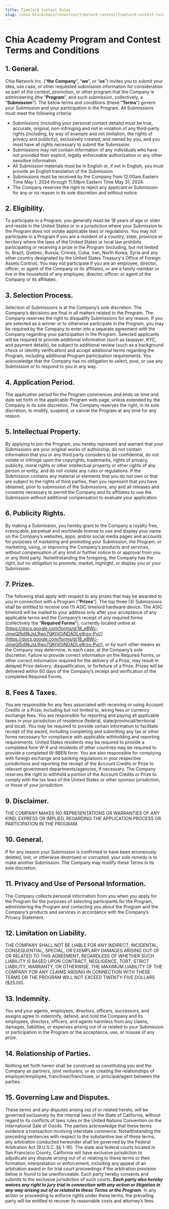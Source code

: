 ```yaml
---
title: Timelord Contest Rules
slug: /chia-blockchain/resources/timelord-contest/timelord-contest-rules
---
```


# Chia Academy Program and Contest Terms and Conditions

## 1. General.

Chia Network Inc. (“**the Company**”, “**we**”, or “**us**”) invites you to submit your idea, use case, or other requested submission information for consideration as part of the contest, promotion, or other program that the Company is administering (the “**Program**”, and such submission, collectively, a “**Submission**”). The below terms and conditions (these “**Terms**”) govern your Submission and your participation in the Program. All Submissions must meet the following criteria:

- Submissions (including your personal contact details) must be true, accurate, original, non-infringing and not in violation of any third-party rights (including, by way of example and not limitation, the rights of privacy and publicity), exclusively created, and owned by you, and you must have all rights necessary to submit the Submission.
- Submissions may not contain information of any individuals who have not provided their explicit, legally enforceable authorization or any other sensitive information.
- All Submission materials must be in English or, if not in English, you must provide an English translation of the Submission.
- Submissions must be received by the Company from 12:00am Eastern Time May 1, 2024 through 11:59pm Eastern Time May 31, 2024.
- The Company reserves the right to reject any applicant or Submission for any or no reason in its sole discretion and without notice.

## 2. Eligibility.

To participate in a Program, you generally must be 18 years of age or older and reside in the United States or in a jurisdiction where your Submission to the Program does not violate applicable laws or regulations. You may not participate in a Program if you are a resident of a country, state, province or territory where the laws of the United States or local law prohibits participating or receiving a prize in the Program (including, but not limited to, Brazil, Quebec, Russia, Crimea, Cuba, Iran, North Korea, Syria and any other country designated by the United States Treasury's Office of Foreign Assets Control). You may not participate if you are an employee, director, officer, or agent of the Company or its affiliates, or are a family member or live in the household of any employee, director, officer, or agent of the Company or its affiliates.

## 3. Selection Process.

Selection of Submissions is at the Company’s sole discretion. The Company’s decisions are final in all matters related to the Program. The Company reserves the right to disqualify Submissions for any reason. If you are selected as a winner or to otherwise participate in the Program, you may be required by the Company to enter into a separate agreement with the Company regarding your participation in the Program. Selected applicants will be required to provide additional information (such as taxpayer, KYC, and payment details), be subject to additional review (such as a background check or identity verification) and accept additional terms regarding the Program, including additional Program participation requirements. You acknowledge that the Company has no obligation to select, post, or use any Submission or to respond to you in any way.

## 4. Application Period.

The application period for the Program commences and ends on time and date set forth in the applicable Program web page, unless extended by the Company in its sole discretion. The Company reserves the right, in its sole discretion, to modify, suspend, or cancel the Program at any time for any reason.

## 5. Intellectual Property.

By applying to join the Program, you hereby represent and warrant that your Submissions are your original works of authorship, do not contain information that you or any third party considers to be confidential, do not violate or infringe upon the copyrights, trademarks, rights of privacy, publicity, moral rights or other intellectual property or other rights of any person or entity, and do not violate any rules or regulations. If the Submission contains any material or elements that you do not own or that are subject to the rights of third parties, then you represent that you have obtained, prior to submission of the Submissions, any and all releases and consents necessary to permit the Company and its affiliates to use the Submission without additional compensation to evaluate your application.

## 6. Publicity Rights.

By making a Submission, you hereby grant to the Company a royalty free, irrevocable, perpetual and worldwide license to use and display your name on the Company’s websites, apps, and/or social media pages and accounts for purposes of marketing and promoting your Submission, the Program, or marketing, using, or improving the Company’s products and services, without compensation of any kind or further notice to or approval from you or any third party. Notwithstanding the foregoing, the Company has the right, but no obligation to promote, market, highlight, or display you or your Submission.

## 7. Prizes.

The following shall apply with respect to any prizes that may be awarded to you in connection with a Program (“**Prizes**”). The top three (3) Submissions shall be entitled to receive one (1) ASIC timelord hardware device. The ASIC timelord will be mailed to your address only after your acceptance of any applicable terms and the Company’s receipt of any required forms (collectively the “**Required Forms**”), currently located online at [https://docs.google.com/forms/d/18_eBWc-JmwQl5d9kJsLRwx7QKtVOiNDADLg9rzo-PvI/](https://docs.google.com/forms/d/18_eBWc-JmwQl5d9kJsLRwx7QKtVOiNDADLg9rzo-PvI/), or by such other means as the Company may determine, in each case, at the Company’s sole discretion. Failure to provide correct information on the Required Forms, or other correct information required for the delivery of a Prize, may result in delayed Prize delivery, disqualification, or forfeiture of a Prize. Prizes will be delivered within 60 days of the Company’s receipt and verification of the completed Required Forms.

## 8. Fees & Taxes.

You are responsible for any fees associated with receiving or using Account Credits or a Prize, including but not limited to, wiring fees or currency exchange fees. You are responsible for reporting and paying all applicable taxes in your jurisdiction of residence (federal, state/provincial/territorial and local). You may be required to provide certain information to facilitate receipt of the award, including completing and submitting any tax or other forms necessary for compliance with applicable withholding and reporting requirements. United States residents may be required to provide a completed form W-9 and residents of other countries may be required to provide a completed W-8BEN form. You are also responsible for complying with foreign exchange and banking regulations in your respective jurisdictions and reporting the receipt of the Account Credits or Prize to relevant government departments/agencies, if necessary. The Company reserves the right to withhold a portion of the Account Credits or Prize to comply with the tax laws of the United States or other sponsor jurisdiction, or those of your jurisdiction.

## 9. Disclaimer.

THE COMPANY MAKES NO REPRESENTATIONS OR WARRANTIES OF ANY KIND, EXPRESS OR IMPLIED, REGARDING THE APPLICATION PROCESS OR PARTICIPATION IN THE PROGRAM.

## 10. General.

If for any reason your Submission is confirmed to have been erroneously deleted, lost, or otherwise destroyed or corrupted, your sole remedy is to make another Submission. The Company may modify these Terms in its sole discretion.

## 11. Privacy and Use of Personal Information.

The Company collects personal information from you when you apply for the Program for the purposes of selecting participants for the Program, administering the Program and contacting you about the Program and the Company’s products and services in accordance with the Company’s Privacy Statement.

## 12. Limitation on Liability.

THE COMPANY SHALL NOT BE LIABLE FOR ANY INDIRECT, INCIDENTAL, CONSEQUENTIAL, SPECIAL, OR EXEMPLARY DAMAGES ARISING OUT OF OR RELATED TO THIS AGREEMENT, REGARDLESS OF WHETHER SUCH LIABILITY IS BASED UPON CONTRACT, NEGLIGENCE, TORT, STRICT LIABILITY, WARRANTY, OR OTHERWISE. THE MAXIMUM LIABILITY OF THE COMPANY FOR ANY CLAIMS ARISING IN CONNECTION WITH THESE TERMS OR THE PROGRAM WILL NOT EXCEED TWENTY-FIVE DOLLARS ($25.00).

## 13. Indemnity.

You and your agents, employees, directors, officers, successors, and assigns agree to indemnify, defend, and hold the Company and its employees, directors, officers, and agents harmless from any claims, damages, liabilities, or expenses arising out of or related to your Submission or participation in the Program or the acceptance, use, or misuse of any prize.

## 14. Relationship of Parties.

Nothing set forth herein shall be construed as constituting you and the Company as partners, joint venturers, or as creating the relationships of employer/employee, franchiser/franchisee, or principal/agent between the parties.

## 15. Governing Law and Disputes.

These terms and any disputes arising out of or related hereto, will be governed exclusively by the internal laws of the State of California, without regard to its conflicts of laws rules or the United Nations Convention on the International Sale of Goods. The parties acknowledge that these terms evidence a transaction involving interstate commerce. Notwithstanding the preceding sentences with respect to the substantive law of these terms, any arbitration conducted hereunder shall be governed by the Federal Arbitration Act (9 U.S.C. §§ 1-16). The state and federal courts located in San Francisco County, California will have exclusive jurisdiction to adjudicate any dispute arising out of or relating to these terms or their formation, interpretation or enforcement, including any appeal of an arbitration award or for trial court proceedings if the arbitration provision below is found to be unenforceable. Each party hereby consents and submits to the exclusive jurisdiction of such courts. **_Each party also hereby waives any right to jury trial in connection with any action or litigation in any way arising out of or related to these Terms or the Program._** In any action or proceeding to enforce rights under these terms, the prevailing party will be entitled to recover its reasonable costs and attorney’s fees.
